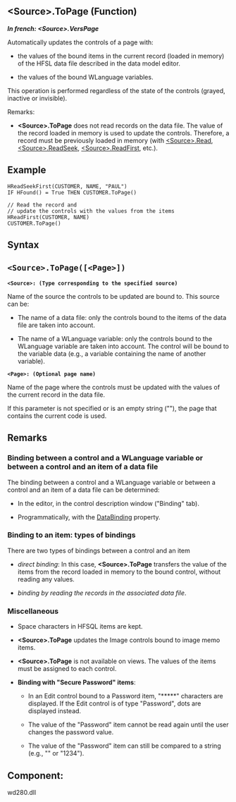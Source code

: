 
## &lt;Source&gt;.ToPage (Function)

***In french: &lt;Source&gt;.VersPage***

<a name="XUse"></a>
<a name="Use"></a>
<a name="description"></a>
Automatically updates the controls of a page with: 

- the values of the bound items in the current record (loaded in memory) of the HFSL data file described in the data model editor. 

- the values of the bound WLanguage variables. 


This operation is performed regardless of the state of the controls (grayed, inactive or invisible).

Remarks: 

- **&lt;Source&gt;.ToPage** does not read records on the data file. The value of the record loaded in memory is used to update the controls. Therefore, a record must be previously loaded in memory (with [&lt;Source&gt;.Read](../WDLang4/1000025019.md), [&lt;Source&gt;.ReadSeek](../WDLang4/1000025023.md), [&lt;Source&gt;.ReadFirst](../WDLang4/1000025022.md), etc.).



<a name="Example1"></a>
<a name="sample_code"></a>

## Example


```wl
HReadSeekFirst(CUSTOMER, NAME, "PAUL")
IF HFound() = True THEN CUSTOMER.ToPage()

// Read the record and 
// update the controls with the values from the items
HReadFirst(CUSTOMER, NAME)
CUSTOMER.ToPage()
```

<a name="XSYNTAX"></a>
<a name="SYNTAX1"></a>

## Syntax

`<Source>.ToPage([<Page>])`
---

**`<Source>: (Type corresponding to the specified source)`**

Name of the source the controls to be updated are bound to. This source can be:

- The name of a data file: only the controls bound to the items of the data file are taken into account.

- The name of a WLanguage variable: only the controls bound to the WLanguage variable are taken into account. The control will be bound to the variable data (e.g., a variable containing the name of another variable).  




**`<Page>: (Optional page name)`**

Name of the page where the controls must be updated with the values of the current record in the data file.

If this parameter is not specified or is an empty string (""), the page that contains the current code is used.



<a name="NOTE0"></a>
<a name="NOTE0_1"></a>

## Remarks


### Binding between a control and a WLanguage variable or between a control and an item of a data file
<a name="binding_between_control_and_wlanguage_variable_between_control_and_item_data_file_ELTPARAGRAPHE000232"></a>

The binding between a control and a WLanguage variable or between a control and an item of a data file can be determined:

- In the editor, in the control description window ("Binding" tab).

- Programmatically, with the [DataBinding](../Proprietes/2510060.md) property.



<a name="NOTE0_2"></a>


### Binding to an item: types of bindings
<a name="binding_item_types_bindings_ELTPARAGRAPHE000248"></a>

There are two types of bindings between a control and an item

- *direct binding*: In this case, **&lt;Source&gt;.ToPage** transfers the value of the items from the record loaded in memory to the bound control, without reading any values.

- *binding by reading the records in the associated data file*.



<a name="NOTE0_3"></a>


### Miscellaneous
<a name="miscellaneous_ELTPARAGRAPHE000263"></a>

- Space characters in HFSQL items are kept.

- **&lt;Source&gt;.ToPage** updates the Image controls bound to image memo items.

- **&lt;Source&gt;.ToPage** is not available on views. The values of the items must be assigned to each control.

- **Binding with "Secure Password" items**:

	- In an Edit control bound to a Password item, "\*\*\*\*\*" characters are displayed. If the Edit control is of type "Password", dots are displayed instead. 

	- The value of the "Password" item cannot be read again until the user changes the password value.

	- The value of the "Password" item can still be compared to a string (e.g., "" or "1234").







<a name="XComponent"></a>

## Component:
wd280.dll
